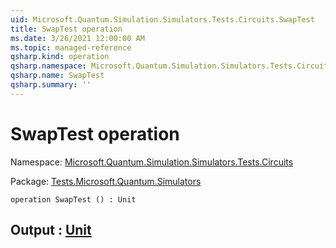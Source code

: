 ```yaml
---
uid: Microsoft.Quantum.Simulation.Simulators.Tests.Circuits.SwapTest
title: SwapTest operation
ms.date: 3/26/2021 12:00:00 AM
ms.topic: managed-reference
qsharp.kind: operation
qsharp.namespace: Microsoft.Quantum.Simulation.Simulators.Tests.Circuits
qsharp.name: SwapTest
qsharp.summary: ''
---
```


# SwapTest operation

Namespace: [Microsoft.Quantum.Simulation.Simulators.Tests.Circuits](xref:Microsoft.Quantum.Simulation.Simulators.Tests.Circuits)

Package: [Tests.Microsoft.Quantum.Simulators](https://nuget.org/packages/Tests.Microsoft.Quantum.Simulators)




```qsharp
operation SwapTest () : Unit
```


## Output : [Unit](xref:microsoft.quantum.lang-ref.unit)


